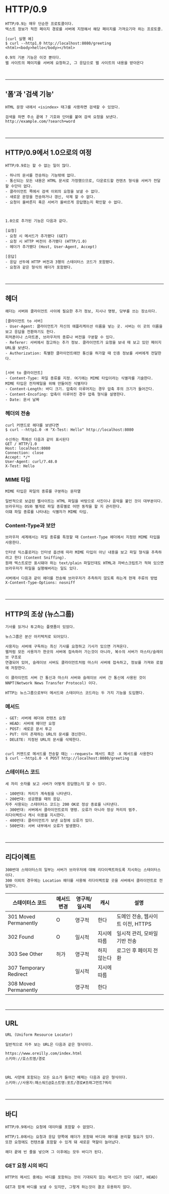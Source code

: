 # HTTP/0.9
```text
HTTP/0.9는 매우 단순한 프로토콜이다.
텍스트 정보가 적힌 페이지 경로를 서버에 지정해서 해당 페이지를 가져오기마 하는 프로토콜.

[curl 실행 예]
$ curl --http1.0 http://localhost:8080/greeting
<html><body>hello</body></html>

0.9의 기본 기능은 이것 뿐이다.
웹 사이트의 페이지를 서버에 요청하고, 그 응답으로 웹 사이트의 내용을 받아온다
```

<br>
<hr>

## '폼'과 '검색 기능'
```text
HTML 문장 내에서 <isindex> 태그를 사용하면 검색할 수 있었다.

검색을 하면 주소 끝에 ? 기호와 단어를 붙여 검색 요청을 보낸다.
http://example.com/?search+word
```

<br>
<hr>

## HTTP/0.9에서 1.0으로의 여정
```
HTTP/0.9로는 할 수 없는 일이 많다.

- 하나의 문서를 전송하는 기능밖에 없다.
- 통신되는 모든 내용은 HTML 문서로 가정했으므로, 다운로드할 컨텐츠 형식을 서버가 전달할 수단이 없다.
- 클라이언트 쪽에서 검색 이외의 요청을 보낼 수 없다.
- 새로운 문장을 전송하거나 갱신, 삭제 할 수 없다.
- 요청이 올바른지 혹은 서버가 올바르게 응답했는지 확인할 수 없다.



1.0으로 추가된 기능은 다음과 같다.

[요청]
- 요청 시 메서드가 추가됐다 (GET)
- 요청 시 HTTP 버전이 추가됐다 (HTTP/1.0)
- 헤더가 추가됐다 (Host, User-Agent, Accept)

[응답]
- 응답 선두에 HTTP 버전과 3행의 스테이터스 코드가 포함됐다.
- 요청과 같은 형식의 헤더가 포함됐다.
```

<br>
<hr>

## 헤더
```
헤더는 서버와 클라이언트 사이에 필요한 추가 정보, 지시나 명령, 당부를 쓰는 장소이다.

[클라이언트 to 서버]
- User-Agent: 클라이언트가 자신의 애플리케이션 이름을 넣는 곳. 서버는 이 곳의 이름을 보고 응답을 전환하기도 한다.
피처폰이나 스마트폰, 브라우저의 종류나 버전을 구분할 수 있다.
- Referer: 서버에서 참고하는 추가 정보. 클라이언트가 요청을 보내 때 보고 있던 페이지 URL을 보낸다.
- Authorization: 특별한 클라이언트에만 통신을 허가할 때 인증 정보를 서버에게 전달한다.


[서버 to 클라이언트]
- Content-Type: 파일 종류를 지정. 여기에는 MIME 타입이라는 식별자를 기술한다.
MIME 타입은 전자메일을 위해 만들어진 식별자다
- Content-Length: 바디 크기. 압축이 이루어지는 경우 압축 후의 크기가 들어간다.
- Content-Encofing: 압축이 이루어진 경우 압축 형식을 설명한다.
- Date: 문서 날짜
```

### 헤더의 전송
```
curl 커맨드로 헤더를 보낸다면
$ curl --http1.0 -H "X-Test: Hello" http://localhost:8080

수신하는 쪽에선 다음과 같이 표시된다
GET / HTTP/1.0
Host: localhost:8080
Connection: close
Accept: */*
User-Agent: curl/7.48.0
X-Test: Hello
```

### MIME 타입
```
MIME 타입은 파일의 종류를 구분하는 문자열

일반적으로 보급된 웹사이트는 HTML 파일을 바탕으로 사진이나 음악을 붙인 것이 대부분이다.
브라우저는 OS와 별개로 파일 종류별로 어떤 동작을 할 지 관리한다.
이떄 파일 종류를 나타내는 식별자가 MIME 타입.
```

### Content-Type과 보안
```
브라우저 세계에서는 파일 종류를 특정할 때 Content-Type 헤더에서 지정된 MIME 타입을 사용한다.

인터넷 익스플로러는 인터넷 옵션에 따라 MIME 타입이 아닌 내용을 보고 파일 형식을 추측하려고 한다 (Content Sniffing).
원래 텍스트로만 표시돼야 하는 text/plain 파일인데도 HTML과 자바스크립트가 적혀 있으면 브라우저가 파일을 실행해버리는 일도 있다.

서버에서 다음과 같이 헤더를 전송해 브라우저가 추측하지 않도록 하는게 현재 주류의 방법
X-Content-Type-Options: nosniff
```

<br>
<hr>

## HTTP의 조상 (뉴스그룹)
```
기사를 읽거나 투고하는 플랫폼이 있었다.

뉴스그룹은 분산 아키텍처로 되어있다.

사용자는 서버에 구독하는 최신 기사를 요청하고 기사가 있으면 가져온다.
웹처럼 모든 사용자가 한곳의 서버에 접속하러 가는것이 아니라, 복수의 서버가 마스터/슬레이브 구조로
연결되어 있어, 슬레이브 서버도 클라이언트처럼 마스터 서버에 접속하고, 정보를 가져와 로컬에 저장한다.

이 클라이언트 서버 간 통신과 마스터 서버와 슬레이브 서버 간 통신에 사용된 것이 NNPT(Network News Transfer Protocol) 이다.

HTTP는 뉴스그룹으로부터 메서드와 스테이터스 코드라는 두 가지 기능을 도입했다.
```

### 메서드
```
- GET: 서버에 헤더와 컨텐츠 요청
- HEAD: 서버에 헤더만 요청
- POST: 새로운 문서 투고
- PUT: 이미 존재하는 URL의 문서를 갱신한다.
- DELETE: 지정된 URL의 문서를 삭제한다.


curl 커맨드로 메서드를 전송할 때는 --request= 메서드 혹은 -X 메서드를 사용한다
$ curl --http1.0 -X POST http://localhost:8080/greeting
```

### 스테이터스 코드
```
세 자리 숫자를 보고 서버가 어떻게 응답했는지 알 수 있다.

- 100번대: 처리가 계속됨을 나타낸다.
- 200번대: 성공했을 때의 응답. 
자주 사용되는 스테이터스 코드는 200 OK로 정상 종료를 나타낸다.
- 300번대: 서버에서 클라이언트로의 명령. 오류가 아니라 정상 처리의 범주.
리다이렉트나 캐시 이용을 지시한다.
- 400번대: 클라이언트가 보낸 요청에 오류가 있다.
- 500번대: 서버 내부에서 오류가 발생했다.
```

<br>
<hr>

## 리다이렉트
```
300번대 스테이터스의 일부는 서버가 브라우저에 대해 리다이렉트하도록 지시하는 스테이터스이다.
300 이외의 경우에는 Location 헤더를 사용해 리다이렉트할 곳을 서버에서 클라이언트로 전달한다.
```

|스테이터스 코드|메서드 변경|영구적/일시적|캐시|설명|
|---|---|---|---|---|
|301 Moved Permanently|O|영구적|한다|도메인 전송, 웹사이트 이전, HTTPS|
|302 Found|O|일시적|지시에 따름|일시적 관리, 모바일 기반 전송|
|303 See Other|허가|영구적|하지 않는다|로그인 후 페이지 전환|
|307 Temporary Redirect||일시적|지시에 따름||
|308 Moved Permanently||영구적|한다||

<br>
<hr>

## URL
```
URL (Uniform Resource Locator)

일반적으로 자주 보는 URL은 다음과 같은 형식이다.

https://www.oreilly.com/index.html
스키마://호스트명/경로



URL 사양에 포함되는 모든 요소가 들어간 예제는 다음과 같은 형식이다.
스키마://사용자:패스워드@호스트명:포트/경로#프래그먼트?쿼리
```

<br>
<hr>

## 바디
```
HTTP/0.9에서는 요청에 데이터를 포함할 수 없었다.

HTTP/1.0에서는 요청과 응답 양쪽에 헤더가 포함돼 바디와 헤더를 분리할 필요가 있다.
또한 요청에도 컨텐츠를 포함할 수 있게 돼 새로운 역할이 늘어났다.

헤더 끝에 빈 줄을 넣으며 그 이후에는 모두 바디가 된다.
```

### GET 요청 시의 바디
```
HTTP의 메서드 중에는 바디를 포함하는 것이 기대되지 않는 메서드가 있다 (GET, HEAD)

GET과 함께 바디를 보낼 수 있지만, 그렇게 하는것이 결코 유용하지 않다.
```























